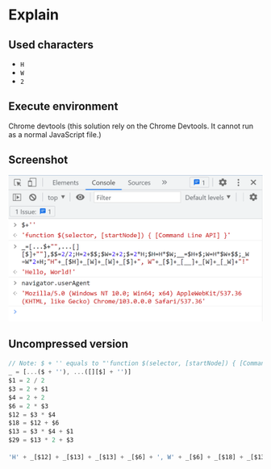 # Explain

## Used characters

-   `H`
-   `W`
-   `2`

## Execute environment

Chrome devtools (this solution rely on the Chrome Devtools. It cannot run as a normal JavaScript file.)

## Screenshot

![Screenshot](screenshot.png)

## Uncompressed version

```js
// Note: $ + '' equals to "'function $(selector, [startNode]) { [Command Line API] }'" in Chrome Devtools.
_ = [...($ + ''), ...([][$] + '')]
$1 = 2 / 2
$3 = 2 + $1
$4 = 2 + 2
$6 = 2 * $3
$12 = $3 * $4
$18 = $12 + $6
$13 = $3 * $4 + $1
$29 = $13 * 2 + $3

'H' + _[$12] + _[$13] + _[$13] + _[$6] + ', W' + _[$6] + _[$18] + _[$13] + _[$29] + '!'
```
